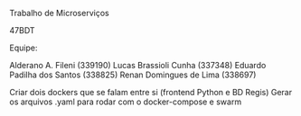 Trabalho de Microserviços

47BDT

Equipe:

Alderano A. Fileni (339190)
Lucas Brassioli Cunha (337348)
Eduardo Padilha dos Santos (338825)
Renan Domingues de Lima (338697)


Criar dois dockers que se falam entre si (frontend Python e BD Regis)
Gerar os arquivos .yaml para rodar com o docker-compose e swarm
